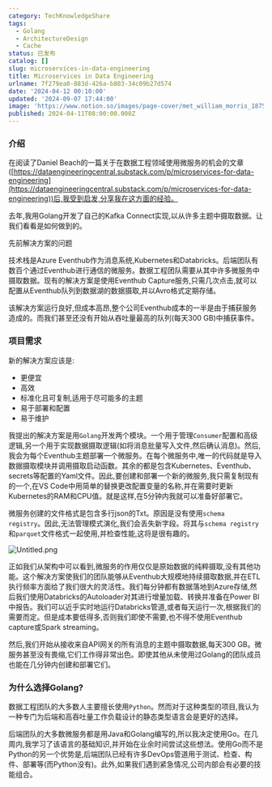 ```yaml
---
category: TechKnowledgeShare
tags:
  - Golang
  - ArchitectureDesign
  - Cache
status: 已发布
catalog: []
slug: microservices-in-data-engineering
title: Microservices in Data Engineering
urlname: 7f279ea0-883d-426a-b803-34c09b27d574
date: '2024-04-12 00:10:00'
updated: '2024-09-07 17:44:00'
image: 'https://www.notion.so/images/page-cover/met_william_morris_1875.jpg'
published: 2024-04-11T08:00:00.000Z
---
```


### 介绍


在阅读了Daniel Beach的一篇关于在数据工程领域使用微服务的机会的文章([https://dataengineeringcentral.substack.com/p/microservices-for-data-engineering](https://dataengineeringcentral.substack.com/p/microservices-for-data-engineering))后,我受到启发,分享我在这方面的经验。


去年,我用Golang开发了自己的Kafka Connect实现,以从许多主题中摄取数据。让我们看看是如何做到的。


先前解决方案的问题


技术栈是Azure Eventhub作为消息系统,Kubernetes和Databricks。后端团队有数百个通过Eventhub进行通信的微服务。数据工程团队需要从其中许多微服务中摄取数据。现有的解决方案是使用Eventhub Capture服务,只需几次点击,就可以配置从Eventhub队列到数据湖的数据摄取,并以Avro格式定期存储。


该解决方案运行良好,但成本高昂,整个公司Eventhub成本的一半是由于捕获服务造成的。而我们甚至还没有开始从吞吐量最高的队列(每天300 GB)中捕获事件。


### 项目需求


新的解决方案应该是:

- 更便宜
- 高效
- 标准化且可复制,适用于尽可能多的主题
- 易于部署和配置
- 易于维护

我提出的解决方案是用`Golang`开发两个模块。一个用于管理`Consumer`配置和高级逻辑,另一个用于实现数据摄取逻辑(如将消息批量写入文件,然后确认消息)。然后,我会为每个Eventhub主题部署一个微服务。在每个微服务中,唯一的代码就是导入数据摄取模块并调用摄取启动函数。其余的都是包含Kubernetes、Eventhub、secrets等配置的Yaml文件。因此,要创建和部署一个新的微服务,我只需复制现有的一个,在VS Code中用简单的替换更改配置变量的名称,并在需要时更新Kubernetes的RAM和CPU值。就是这样,在5分钟内我就可以准备好部署它。


微服务创建的文件格式是包含多行json的Txt。原因是没有使用`schema registry`。因此,无法管理模式演化,我们会丢失新字段。将其与`schema registry`和`parquet`文件格式一起使用,并检查性能,这将是很有趣的。


![Untitled.png](https://prod-files-secure.s3.us-west-2.amazonaws.com/5d24fe63-e567-4804-86f9-9fdc62e13082/4e0f8d5d-b295-4408-9363-660688d511a9/Untitled.png?X-Amz-Algorithm=AWS4-HMAC-SHA256&X-Amz-Content-Sha256=UNSIGNED-PAYLOAD&X-Amz-Credential=ASIAZI2LB466VKULVNDI%2F20250220%2Fus-west-2%2Fs3%2Faws4_request&X-Amz-Date=20250220T213228Z&X-Amz-Expires=3600&X-Amz-Security-Token=IQoJb3JpZ2luX2VjEJz%2F%2F%2F%2F%2F%2F%2F%2F%2F%2FwEaCXVzLXdlc3QtMiJHMEUCIH%2BLm8DZ6A6acGJXxuWxA9FgEiaQm3gKBBauNkH51pgEAiEAsmgJcfRX5JSy4L5k8BXlaBESlSlMMTHERCKjMlZqHMoqiAQIxf%2F%2F%2F%2F%2F%2F%2F%2F%2F%2FARAAGgw2Mzc0MjMxODM4MDUiDMLDOE%2FfFLl8EEuxtCrcAwIEaXX6df5idWGIElQOuI%2F61pgyRul4ycvYwd%2Fz0WUWWLu%2BZkINaVNNXMFRiN4j2GuRLmLImYYxL3Z8mZabQf7EsPtsM4TdFWUX57%2BckRCuvMUwMI2Yih%2B9PE5gRGOUwOnZxsOHHelMqY67diJzq5rYm%2BcsEDJIgf984I7ZjQhAqiMmcMWv1W5qar8NCUjPABggVXc1YMMrK4ZUVfwYJjmGby%2BDE4Ks4gAZ12Y8w%2BEZXb5ngYy9ZU2u0BUN%2BTpkeIKeM32rd14wb6IP%2FjTn6oycPKWil7qZ4hz5pYC0sf2VFNiEbwhPqacPKj6nyE5sSm7tGxgABY%2ByVhxSP%2BItEdpIsMcZysZBJtf0JB6ISu9jhagn0wAMcHNf%2Bw2GvZv81ntwhlySoF%2BCWSnEb8dOeyDfMQGUmQrvamj8UXduJh037hvQ2kBzVyEx12B148z9LdfWFKgZ5brAJJgVV0IhdLIhC8ne3f6Ut7qecys%2F1Rir7wP9byfDFHnbUqNWcJWDqn%2FkMVVOLxWZsoRS1gZL%2B921YCTFikfGTfOLX9kJPN1fuQG7mGa2nUbjmrGSIwEKbyLJPedTt3VpQKeI17aAC%2BYedKxJI83IQQXcFPxNVMfdVSP1Y0L2V8SXWgjhMPWM3r0GOqUBpN14gVRosDZr3fP2SAaiOLirrRp03xGAid58CR1dp%2Fle01dtjm1RG9yUtR4i0yDMU2HIgVs3Una82S9pchcWZIZEs1uXCr3ngo%2FjDpD1ZcKhr88DAo38K1mSyw%2F9r1BWCsUo%2Fx2k2i%2FrD%2BzBw9nf0dHT60fEz8K1SYz4y9379oipNFEIubrm45TBHtsyjlRIhDglxJyVz16BjEOMhe6NrTE2qcH7&X-Amz-Signature=ddca7c6c17110af70ea5d3a31c424b346cf0437cb56324eb42a30006ba3bf31f&X-Amz-SignedHeaders=host&x-id=GetObject)


正如我们从架构中可以看到,微服务的作用仅仅是原始数据的纯粹摄取,没有其他功能。这个解决方案使我们的团队能够从Eventhub大规模地持续摄取数据,并在ETL执行频率方面给了我们很大的灵活性。我们每分钟都有数据落地到Azure存储,然后我们使用Databricks的Autoloader对其进行增量加载、转换并准备在Power BI中报告。我们可以近乎实时地运行Databricks管道,或者每天运行一次,根据我们的需要而定。但是成本要低得多,否则我们即使不需要,也不得不使用Eventhub capture或Spark streaming。


然后,我们开始从接收来自API网关的所有消息的主题中摄取数据,每天300 GB。微服务甚至没有畏缩,它们工作得非常出色。即使其他从未使用过Golang的团队成员也能在几分钟内创建和部署它们。


### 为什么选择Golang?


数据工程团队的大多数人主要擅长使用`Python`。然而对于这种类型的项目,我认为一种专门为后端和高吞吐量工作负载设计的静态类型语言会是更好的选择。


后端团队的大多数微服务都是用Java和Golang编写的,所以我决定使用Go。在几周内,我学习了该语言的基础知识,并开始在业余时间尝试这些想法。使用Go而不是Python的另一个优势是,后端团队已经有许多DevOps管道用于测试、检查、构件、部署等(而Python没有)。此外,如果我们遇到紧急情况,公司内部会有必要的技能组合。

